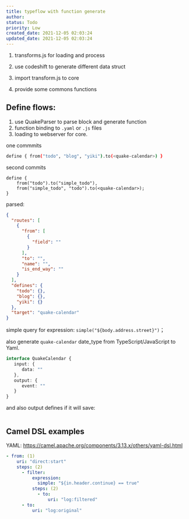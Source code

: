 ```yaml
---
title: typeflow with function generate
author: 
status: Todo
priority: Low
created_date: 2021-12-05 02:03:24
updated_date: 2021-12-05 02:03:24
---
```


1. transforms.js for loading and process

2. use codeshift to generate different data struct

3. import transform.js to core

4. provide some commons functions


## Define flows:

1. use QuakeParser to parse block and generate function
2. function binding to `.yaml` or `.js` files
3. loading to webserver for core.

one commmits

```bash
define { from("todo", "blog", "yiki").to(<quake-calendar>) }
```

second commits

```
define {
    from("todo").to("simple_todo"),
    from("simple_todo", "todo").to(<quake-calendar>);
}    
```

parsed:

```json
{
  "routes": [
    {
      "from": [
        {
          "field": ""
        }
      ],
      "to": "",
      "name": "",
      "is_end_way": ""
    }
  ],
  "defines": {
    "todo": {},
    "blog": {},
    "yiki": {}
  },
  "target": "quake-calendar"
}
```

simple query for expression: `simple("${body.address.street}")`； 

also generate `quake-calendar` date_type from TypeScript/JavaScript to Yaml.

```typescript
interface QuakeCalendar {
   input: {
      data: ""
   },
   output: {
      event: ""
   } 
}
```

and also output defines if it will save:

```javascript

```

## Camel DSL examples

YAML: https://camel.apache.org/components/3.13.x/others/yaml-dsl.html

```yaml
- from: (1)
    uri: "direct:start"
    steps: (2)
      - filter:
          expression:
            simple: "${in.header.continue} == true"
          steps: (2)
            - to:
                uri: "log:filtered"
      - to:
          uri: "log:original"
```

